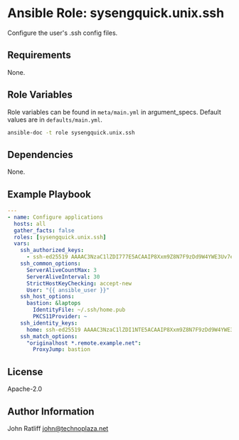 # Ansible Role: sysengquick.unix.ssh

Configure the user's .ssh config files.

## Requirements

None.

## Role Variables

Role variables can be found in `meta/main.yml` in argument_specs.
Default values are in `defaults/main.yml`.

```bash
ansible-doc -t role sysengquick.unix.ssh
```

## Dependencies

None.

## Example Playbook

```yaml
---
- name: Configure applications
  hosts: all
  gather_facts: false
  roles: [sysengquick.unix.ssh]
  vars:
    ssh_authorized_keys:
      - ssh-ed25519 AAAAC3NzaC1lZDI777E5ACAAIP8Xxm9Z8N7F9zDd9W4YWE3Uv7ezeKavoDD0dfwsw2bs
    ssh_common_options:
      ServerAliveCountMax: 3
      ServerAliveInterval: 30
      StrictHostKeyChecking: accept-new
      User: "{{ ansible_user }}"
    ssh_host_options:
      bastion: &laptops
        IdentityFile: ~/.ssh/home.pub
        PKCS11Provider: ~
    ssh_identity_keys:
      home: ssh-ed25519 AAAAC3NzaC1lZDI1NTE5ACAAIP8Xxm9Z8N7F9zDd9W4YWE3Uv7ezeKavoDD0dfwsw2bs
    ssh_match_options:
      "originalhost *.remote.example.net":
        ProxyJump: bastion
```

## License

Apache-2.0

## Author Information

John Ratliff <john@technoplaza.net>
